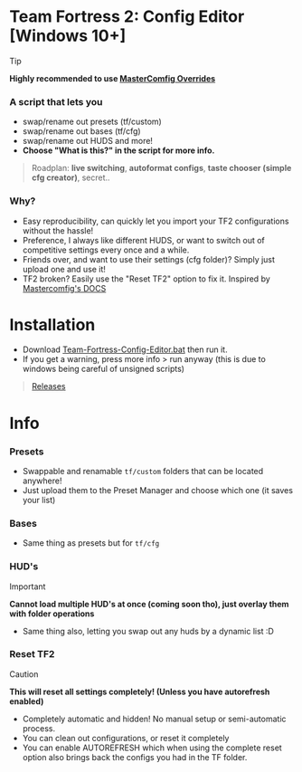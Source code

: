 # Team Fortress 2: Config Editor [Windows 10+]
> [!TIP]  
> **Highly recommended to use [MasterComfig Overrides](https://docs.comfig.app/page/customization/custom_configs/)**
### A script that lets you 
- swap/rename out presets (tf/custom)
- swap/rename out bases (tf/cfg)
- swap/rename out HUDS and more!
- **Choose "What is this?" in the script for more info.**  
> Roadplan: **live switching**, **autoformat configs**, **taste chooser (simple cfg creator)**, secret..

### Why?
- Easy reproducibility, can quickly let you import your TF2 configurations without the hassle!
- Preference, I always like different HUDS, or want to switch out of competitive settings every once and a while.
- Friends over, and want to use their settings (cfg folder)? Simply just upload one and use it!
- TF2 broken? Easily use the "Reset TF2" option to fix it. Inspired by [Mastercomfig's DOCS](https://docs.comfig.app/latest/setup/clean_up/)

# Installation
- Download [Team-Fortress-Config-Editor.bat](https://github.com/UltraToon/Team-Fortress-Config-Editor/releases/download/release/Team-Fortress-Config-Editor.bat) then run it.
- If you get a warning, press more info > run anyway (this is due to windows being careful of unsigned scripts)
>[Releases](https://github.com/UltraToon/Team-Fortress-Config-Editor/releases/tag/release) 

# Info

### Presets
- Swappable and renamable `tf/custom` folders that can be located anywhere!
- Just upload them to the Preset Manager and choose which one (it saves your list)

### Bases
- Same thing as presets but for `tf/cfg`

### HUD's
> [!IMPORTANT]
> **Cannot load multiple HUD's at once (coming soon tho), just overlay them with folder operations**
- Same thing also, letting you swap out any huds by a dynamic list :D

### Reset TF2
> [!CAUTION]
> **This will reset all settings completely! (Unless you have autorefresh enabled)**
- Completely automatic and hidden! No manual setup or semi-automatic process.
- You can clean out configurations, or reset it completely
- You can enable AUTOREFRESH which when using the complete reset option also brings back the configs you had in the TF folder.
